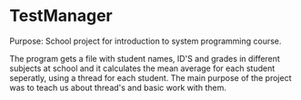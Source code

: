 # TestManager

Purpose: School project for introduction to system programming course.

The program gets a file with student names, ID'S and grades in different subjects at school and it calculates the mean average
for each student seperatly, using a thread for each student.
The main purpose of the project was to teach us about thread's and basic work with them.
